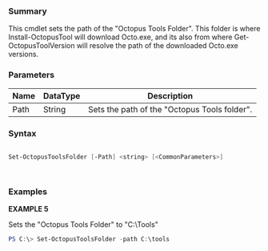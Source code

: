 ﻿### Summary
This cmdlet sets the path of the "Octopus Tools Folder". This folder is where Install-OctopusTool will download Octo.exe, and its also from where Get-OctopusToolVersion will resolve the path of the downloaded Octo.exe versions.
### Parameters
| Name | DataType          | Description |
| ------------- | ----------- | ----------- |
| Path | String |  Sets the path of the "Octopus Tools folder".     |

### Syntax
``` powershell

Set-OctopusToolsFolder [-Path] <string> [<CommonParameters>]




``` 

### Examples
**EXAMPLE 5**

Sets the "Octopus Tools Folder" to "C:\Tools"

 ``` powershell 
 PS C:\> Set-OctopusToolsFolder -path C:\tools
 ``` 

